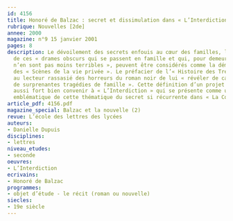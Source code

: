 ```yaml
---
id: 4156
title: Honoré de Balzac : secret et dissimulation dans « L’Interdiction »
rubrique: Nouvelles [2de]
annee: 2000
magazine: n°9 15 janvier 2001
pages: 8
description: Le dévoilement des secrets enfouis au cœur des familles, la révélation
  de ces « drames obscurs qui se passent en famille et qui, pour demeurer secrets,
  n’en sont pas moins terribles », peuvent être considérés comme la démarche fondatrice
  des « Scènes de la vie privée ». Le préfacier de l’« Histoire des Treize » propose
  au lecteur rassasié des horreurs du roman noir de lui « révéler de calmes atrocités,
  de surprenantes tragédies de famille ». Cette définition d’un projet nouveau pourrait
  aussi fort bien convenir à « L’Interdiction » qui se présente comme un texte particulièrement
  emblématique de cette thématique du secret si récurrente dans « La Comédie humaine ».
article_pdf: 4156.pdf
magazine_special: Balzac et la nouvelle (2)
revue: L’école des lettres des lycées
auteurs:
- Danielle Dupuis
disciplines:
- lettres
niveau_etudes:
- seconde
oeuvres:
- L’Interdiction
ecrivains:
- Honoré de Balzac
programmes:
- objet d’étude - le récit (roman ou nouvelle)
siecles:
- 19e siècle
---
```

